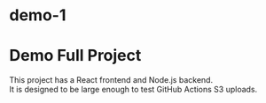 # demo-1
# Demo Full Project

This project has a React frontend and Node.js backend.  
It is designed to be large enough to test GitHub Actions S3 uploads.
